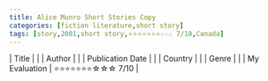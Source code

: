 ```yaml
---
title: Alice Munro Short Stories Copy
categories: [fiction literature,short story]
tags: [story,2001,short story,⭐⭐⭐⭐⭐⭐⭐☆☆☆ 7/10,Canada]
---
```


| Title |  |
| Author |  |
| Publication Date |   |
| Country |  |
| Genre |   |
| My Evaluation | ⭐⭐⭐⭐⭐⭐⭐☆☆☆ 7/10  |
        